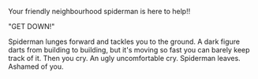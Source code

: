 Your friendly neighbourhood spiderman is here to help!!

"GET DOWN!"

Spiderman lunges forward and tackles you to the ground.
A dark figure darts from building to building, but it's moving so fast you 
can barely keep track of it.
Then you cry.  An ugly uncomfortable cry.  Spiderman leaves.  Ashamed of you.